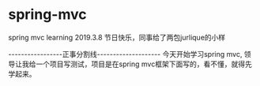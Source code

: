 # spring-mvc
spring mvc learning
2019.3.8
节日快乐，同事给了两包jurlique的小样

-----------------正事分割线--------------------
今天开始学习spring mvc, 领导让我给一个项目写测试，项目是在spring mvc框架下面写的，看不懂，就得先学起来。
